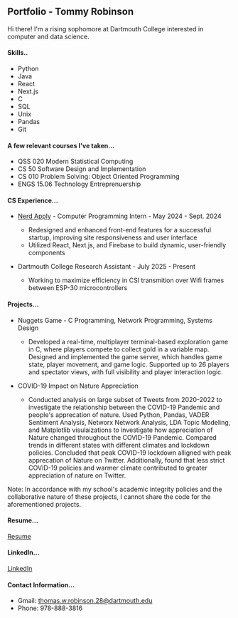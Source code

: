 ## Portfolio - Tommy Robinson

Hi there!  I'm a rising sophomore at Dartmouth College interested in computer and data science. 

#### Skills..
- Python
- Java
- React
- Next.js
- C
- SQL
- Unix
- Pandas
- Git

#### A few relevant courses I've taken...
- QSS 020 Modern Statistical Computing
- CS 50 Software Design and Implementation
- CS 010 Problem Solving: Object Oriented Programming
- ENGS 15.06 Technology Entreprenuership

#### CS Experience...
- [Nerd Apply](nerdapply.com) - Computer Programming Intern - May 2024 - Sept. 2024
  - Redesigned and enhanced front-end features for a successful startup, improving site responsiveness and user interface
  - Utilized React, Next.js, and Firebase to build dynamic, user-friendly components
  
- Dartmouth College Research Assistant - July 2025 - Present
  - Working to maximize efficiency in CSI transmition over Wifi frames between ESP-30 microcontrollers

#### Projects...
- Nuggets Game - C Programming, Network Programming, Systems Design
  - Developed a real-time, multiplayer terminal-based exploration game in C, where players compete to collect gold in a variable map. Designed and implemented  the game server, which handles game state, player movement, and game logic. Supported up to 26 players and spectator views, with full visibility and player interaction logic.

- COVID-19 Impact on Nature Appreciation
  - Conducted analysis on large subset of Tweets from 2020-2022 to investigate the relationship between the COVID-19 Pandemic and people's apprecation of nature.  Used Python, Pandas, VADER Sentiment Analysis, Networx Network Analysis, LDA Topic Modeling, and Matplotlib visulaizations to investigate how appreciation of Nature changed throughout the COVID-19 Pandemic.  Compared trends in different states with different climates and lockdown policies.  Concluded that peak COVID-19 lockdown alligned with peak apprecation of Nature on Twitter.  Additionally, found that less strict COVID-19 policies and warmer climate contributed to greater appreciation of nature on Twitter.
 
Note: In accordance with my school's academic integrity policies and the collaborative nature of these projects, I cannot share the code for the aforementioned projects. 

#### Resume...
[Resume](https://github.com/tommy-robinson/tommy-robinson/blob/main/Thomas__Robinson__Resume%20.pdf)

#### LinkedIn...
[LinkedIn](https://www.linkedin.com/in/tommy-robinson-6bb998322)

#### Contact Information...
- Gmail: thomas.w.robinson.28@dartmouth.edu
- Phone: 978-888-3816
